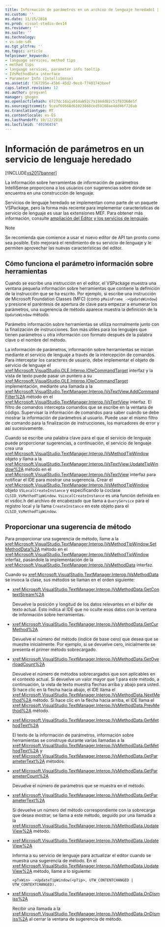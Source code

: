 ```yaml
---
title: Información de parámetros en un archivo de lenguaje heredado1 | Documentos de Microsoft
ms.custom: ''
ms.date: 11/15/2016
ms.prod: visual-studio-dev14
ms.reviewer: ''
ms.suite: ''
ms.technology:
- vs-ide-sdk
ms.tgt_pltfrm: ''
ms.topic: article
helpviewer_keywords:
- language services, method tips
- method tips
- language services, parameter info tooltip
- IVsMethodData interface
- Parameter Info (IntelliSense)
ms.assetid: f367295e-45b6-45d2-9ec8-77481743beef
caps.latest.revision: 12
ms.author: gregvanl
manager: ghogen
ms.openlocfilehash: 6727dc1da1a91dab52c7a194dd82c51f83368e5f
ms.sourcegitcommit: 9ceaf69568d61023868ced59108ae4dd46f720ab
ms.translationtype: MT
ms.contentlocale: es-ES
ms.lasthandoff: 10/12/2018
ms.locfileid: "49196474"
---
```

# <a name="parameter-info-in-a-legacy-language-service"></a>Información de parámetros en un servicio de lenguaje heredado
[!INCLUDE[vs2017banner](../../includes/vs2017banner.md)]

La información sobre herramientas de información de parámetros IntelliSense proporciona a los usuarios con sugerencias sobre dónde se encuentra en una construcción de lenguaje.  
  
 Servicios de lenguaje heredado se implementan como parte de un paquete VSPackage, pero la forma más reciente para implementar características de servicio de lenguaje es usar las extensiones MEF. Para obtener más información, consulte [ampliación del Editor y los servicios de lenguaje](../../extensibility/extending-the-editor-and-language-services.md).  
  
> [!NOTE]
>  Se recomienda que comience a usar el nuevo editor de API tan pronto como sea posible. Esto mejorará el rendimiento de su servicio de lenguaje y le permiten aprovechar las nuevas características del editor.  
  
## <a name="how-parameter-info-tooltips-work"></a>Cómo funciona el parámetro información sobre herramientas  
 Cuando se escribe una instrucción en el editor, el VSPackage muestra una ventana pequeña información sobre herramientas que contiene la definición de la instrucción que se ha escrito. Por ejemplo, si escribe una instrucción de Microsoft Foundation Classes (MFC) (como `pMainFrame ->UpdateWindow`) y presione el paréntesis de apertura de clave para empezar a enumerar los parámetros, una sugerencia de método aparece muestra la definición de la `UpdateWindow` método.  
  
 Parámetro información sobre herramientas se utiliza normalmente junto con la finalización de instrucciones. Son más útiles para los lenguajes que tienen parámetros u otra información con formato después de la palabra clave o el nombre del método.  
  
 La información de parámetros, información sobre herramientas se inician mediante el servicio de lenguaje a través de la intercepción de comandos. Para interceptar los caracteres de usuario, debe implementar el objeto de servicio de lenguaje el <xref:Microsoft.VisualStudio.OLE.Interop.IOleCommandTarget> interfaz y la vista de texto puede pasar un puntero a su <xref:Microsoft.VisualStudio.OLE.Interop.IOleCommandTarget> implementación, mediante una llamada a la <xref:Microsoft.VisualStudio.TextManager.Interop.IVsTextView.AddCommandFilter%2A> método en el <xref:Microsoft.VisualStudio.TextManager.Interop.IVsTextView> interfaz. El filtro de comandos intercepta comandos que se escribe en la ventana de código. Supervisar la información de comandos para saber cuándo se debe mostrar la información de parámetros al usuario. Puede usar el mismo filtro de comando para la finalización de instrucciones, los marcadores de error y así sucesivamente.  
  
 Cuando se escribe una palabra clave para el que el servicio de lenguaje puede proporcionar sugerencias, a continuación, el servicio de lenguaje crea una <xref:Microsoft.VisualStudio.TextManager.Interop.IVsMethodTipWindow> objeto y llama a la <xref:Microsoft.VisualStudio.TextManager.Interop.IVsTextView.UpdateTipWindow%2A> método en el <xref:Microsoft.VisualStudio.TextManager.Interop.IVsTextView> interfaz para notificar el IDE para mostrar una sugerencia. Crear el <xref:Microsoft.VisualStudio.TextManager.Interop.IVsMethodTipWindow> objeto `VSLocalCreateInstance` y especificando la coclase `CLSID_VsMethodTipWindow`. `VsLocalCreateInstance` es una función definida en el vsdoc.h del archivo de encabezado que llama a `QueryService` para el registro local y la llama `CreateInstance` en este objeto para el `CLSID_VsMethodTipWindow`.  
  
## <a name="providing-a-method-tip"></a>Proporcionar una sugerencia de método  
 Para proporcionar una sugerencia de método, llame a la <xref:Microsoft.VisualStudio.TextManager.Interop.IVsMethodTipWindow.SetMethodData%2A> método en el <xref:Microsoft.VisualStudio.TextManager.Interop.IVsMethodTipWindow> interfaz, pasándole la implementación de la <xref:Microsoft.VisualStudio.TextManager.Interop.IVsMethodData> interfaz.  
  
 Cuando su <xref:Microsoft.VisualStudio.TextManager.Interop.IVsMethodData> se invoca la clase, sus métodos se llaman en el orden siguiente:  
  
-   <xref:Microsoft.VisualStudio.TextManager.Interop.IVsMethodData.GetContextStream%2A>  
  
     Devuelve la posición y longitud de los datos relevantes en el búfer de texto actual. Esto indica al IDE que no oculte esos datos con la ventana de información sobre herramientas.  
  
-   <xref:Microsoft.VisualStudio.TextManager.Interop.IVsMethodData.GetCurMethod%2A>  
  
     Devuelve el número del método (índice de base cero) que desea que se muestre inicialmente. Por ejemplo, si se devuelve cero, inicialmente se presenta el primer método sobrecargado.  
  
-   <xref:Microsoft.VisualStudio.TextManager.Interop.IVsMethodData.GetOverloadCount%2A>  
  
     Devuelve el número de métodos sobrecargados que son aplicables en el contexto actual. Si devuelve un valor mayor que 1 para este método, a continuación, la vista de texto muestra flechas arriba y abajo para usted. Si hace clic en la flecha hacia abajo, el IDE llama el <xref:Microsoft.VisualStudio.TextManager.Interop.IVsMethodData.NextMethod%2A> método. Si hace clic en la flecha hacia arriba, el IDE llama el <xref:Microsoft.VisualStudio.TextManager.Interop.IVsMethodData.PrevMethod%2A> método.  
  
-   <xref:Microsoft.VisualStudio.TextManager.Interop.IVsMethodData.GetMethodText%2A>  
  
     El texto de la información de parámetros, información sobre herramientas se construye durante varias llamadas a la <xref:Microsoft.VisualStudio.TextManager.Interop.IVsMethodData.GetMethodText%2A> y <xref:Microsoft.VisualStudio.TextManager.Interop.IVsMethodData.GetParameterText%2A> métodos.  
  
-   <xref:Microsoft.VisualStudio.TextManager.Interop.IVsMethodData.GetParameterCount%2A>  
  
     Devuelve el número de parámetros que se muestra en el método.  
  
-   <xref:Microsoft.VisualStudio.TextManager.Interop.IVsMethodData.GetParameterText%2A>  
  
     Si devuelve un número del método correspondiente con la sobrecarga que desea mostrar, se llama a este método, seguido por una llamada a la <xref:Microsoft.VisualStudio.TextManager.Interop.IVsMethodData.UpdateView%2A> método.  
  
-   <xref:Microsoft.VisualStudio.TextManager.Interop.IVsMethodData.UpdateView%2A>  
  
     Informa a su servicio de lenguaje para actualizar el editor cuando se muestra una sugerencia de método. En el <xref:Microsoft.VisualStudio.TextManager.Interop.IVsMethodData.UpdateView%2A> método, llame a lo siguiente:  
  
    ```  
    <pTxWin> ->UpdateTipWindow(<pTip>, UTW_CONTENTCHANGED | UTW_CONTEXTCHANGED).  
    ```  
  
-   <xref:Microsoft.VisualStudio.TextManager.Interop.IVsMethodData.OnDismiss%2A>  
  
     Recibir una llamada a la <xref:Microsoft.VisualStudio.TextManager.Interop.IVsMethodData.OnDismiss%2A> al cerrar la ventana de sugerencia de método.

